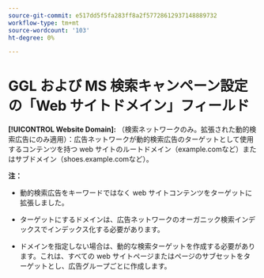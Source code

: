 ```yaml
---
source-git-commit: e517dd5f5fa283ff8a2f57728612937148889732
workflow-type: tm+mt
source-wordcount: '103'
ht-degree: 0%

---
```

# GGL および MS 検索キャンペーン設定の「Web サイトドメイン」フィールド

**[!UICONTROL Website Domain]:** （検索ネットワークのみ。拡張された動的検索広告にのみ適用）：広告ネットワークが動的検索広告のターゲットとして使用するコンテンツを持つ web サイトのルートドメイン（example.comなど）またはサブドメイン（shoes.example.comなど）。

**注：**

* 動的検索広告をキーワードではなく web サイトコンテンツをターゲットに拡張しました。

* ターゲットにするドメインは、広告ネットワークのオーガニック検索インデックスでインデックス化する必要があります。

* ドメインを指定しない場合は、動的な検索ターゲットを作成する必要があります。これは、すべての web サイトページまたはページのサブセットをターゲットとし、広告グループごとに作成します。
